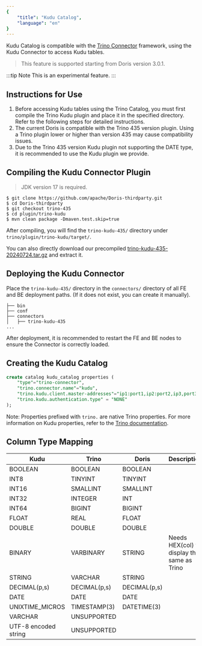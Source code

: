 ```yaml
---
{
    "title": "Kudu Catalog",
    "language": "en"
}
---
```


<!-- 
Licensed to the Apache Software Foundation (ASF) under one
or more contributor license agreements.  See the NOTICE file
distributed with this work for additional information
regarding copyright ownership.  The ASF licenses this file
to you under the Apache License, Version 2.0 (the
"License"); you may not use this file except in compliance
with the License.  You may obtain a copy of the License at

  http://www.apache.org/licenses/LICENSE-2.0

Unless required by applicable law or agreed to in writing,
software distributed under the License is distributed on an
"AS IS" BASIS, WITHOUT WARRANTIES OR CONDITIONS OF ANY
KIND, either express or implied.  See the License for the
specific language governing permissions and limitations
under the License.
-->

Kudu Catalog is compatible with the [Trino Connector](../../../../docusaurus-plugin-content-docs-community/current/how-to-contribute/trino-connector-developer-guide.md) framework, using the Kudu Connector to access Kudu tables.

> This feature is supported starting from Doris version 3.0.1.

:::tip Note
This is an experimental feature.
:::

## Instructions for Use

1. Before accessing Kudu tables using the Trino Catalog, you must first compile the Trino Kudu plugin and place it in the specified directory. Refer to the following steps for detailed instructions.
2. The current Doris is compatible with the Trino 435 version plugin. Using a Trino plugin lower or higher than version 435 may cause compatibility issues.
3. Due to the Trino 435 version Kudu plugin not supporting the DATE type, it is recommended to use the Kudu plugin we provide.

## Compiling the Kudu Connector Plugin

> JDK version 17 is required.

```Plain Text
$ git clone https://github.com/apache/Doris-thirdparty.git
$ cd Doris-thirdparty
$ git checkout trino-435
$ cd plugin/trino-kudu
$ mvn clean package -Dmaven.test.skip=true
```

After compiling, you will find the `trino-kudu-435/` directory under `trino/plugin/trino-kudu/target/`.

You can also directly download our precompiled [trino-kudu-435-20240724.tar.gz](https://github.com/apache/Doris-thirdparty/releases/download/trino-435-20240724/trino-kudu-435-20240724.tar.gz) and extract it.

## Deploying the Kudu Connector

Place the `trino-kudu-435/` directory in the `connectors/` directory of all FE and BE deployment paths. (If it does not exist, you can create it manually).

```Plain Text
├── bin
├── conf
├── connectors
│   ├── trino-kudu-435
...
```

After deployment, it is recommended to restart the FE and BE nodes to ensure the Connector is correctly loaded.

## Creating the Kudu Catalog

```sql
create catalog kudu_catalog properties (  
    "type"="trino-connector",  
    "trino.connector.name"="kudu", 
    "trino.kudu.client.master-addresses"="ip1:port1,ip2:port2,ip3,port3", 
    "trino.kudu.authentication.type" = "NONE" 
);
```

Note: Properties prefixed with `trino.` are native Trino properties. For more information on Kudu properties, refer to the [Trino documentation](https://trino.io/docs/current/connector/kudu.html).

## Column Type Mapping

|Kudu|Trino|Doris|Description|
| ----- | ----- | ----- |----|
|BOOLEAN|BOOLEAN|BOOLEAN||
|INT8|TINYINT|TINYINT||
|INT16|SMALLINT|SMALLINT||
|INT32|INTEGER|INT||
|INT64|BIGINT|BIGINT||
|FLOAT|REAL|FLOAT||
|DOUBLE|DOUBLE|DOUBLE||
|BINARY|VARBINARY|STRING| Needs HEX(col) to display the same as Trino |
|STRING|VARCHAR|STRING||
|DECIMAL(p,s)|DECIMAL(p,s)|DECIMAL(p,s)||
|DATE|DATE|DATE||
|UNIXTIME_MICROS | TIMESTAMP(3) | DATETIME(3)| |
| VARCHAR | UNSUPPORTED|||
| UTF-8 encoded string| UNSUPPORTED|||

